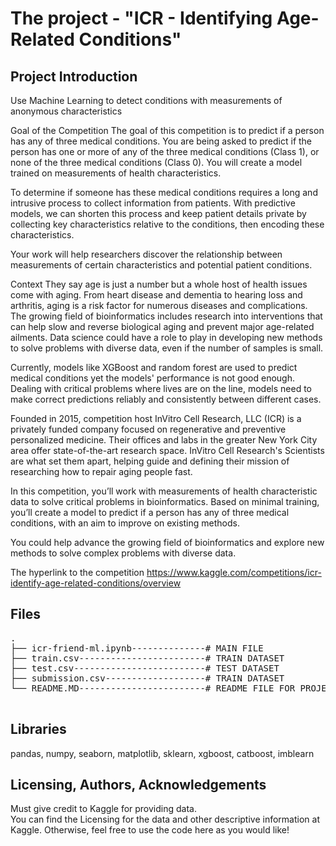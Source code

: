 # The project - "ICR - Identifying Age-Related Conditions"

<a id="intro"></a>

## Project Introduction

Use Machine Learning to detect conditions with measurements of anonymous characteristics

Goal of the Competition
The goal of this competition is to predict if a person has any of three medical conditions. You are being asked to predict if the person has one or more of any of the three medical conditions (Class 1), or none of the three medical conditions (Class 0). You will create a model trained on measurements of health characteristics.

To determine if someone has these medical conditions requires a long and intrusive process to collect information from patients. With predictive models, we can shorten this process and keep patient details private by collecting key characteristics relative to the conditions, then encoding these characteristics.

Your work will help researchers discover the relationship between measurements of certain characteristics and potential patient conditions.

Context
They say age is just a number but a whole host of health issues come with aging. From heart disease and dementia to hearing loss and arthritis, aging is a risk factor for numerous diseases and complications. The growing field of bioinformatics includes research into interventions that can help slow and reverse biological aging and prevent major age-related ailments. Data science could have a role to play in developing new methods to solve problems with diverse data, even if the number of samples is small.

Currently, models like XGBoost and random forest are used to predict medical conditions yet the models' performance is not good enough. Dealing with critical problems where lives are on the line, models need to make correct predictions reliably and consistently between different cases.

Founded in 2015, competition host InVitro Cell Research, LLC (ICR) is a privately funded company focused on regenerative and preventive personalized medicine. Their offices and labs in the greater New York City area offer state-of-the-art research space. InVitro Cell Research's Scientists are what set them apart, helping guide and defining their mission of researching how to repair aging people fast.

In this competition, you’ll work with measurements of health characteristic data to solve critical problems in bioinformatics. Based on minimal training, you’ll create a model to predict if a person has any of three medical conditions, with an aim to improve on existing methods.

You could help advance the growing field of bioinformatics and explore new methods to solve complex problems with diverse data.

The hyperlink to the competition
https://www.kaggle.com/competitions/icr-identify-age-related-conditions/overview 

## Files

<pre>
.
├── icr-friend-ml.ipynb--------------# MAIN FILE 
├── train.csv------------------------# TRAIN DATASET
├── test.csv-------------------------# TEST DATASET
├── submission.csv-------------------# TRAIN DATASET
└── README.MD------------------------# README FILE FOR PROJECT

</pre>
<a id="sw_lib"></a>

## Libraries

pandas, numpy, seaborn, matplotlib, sklearn, xgboost, catboost, imblearn

## Licensing, Authors, Acknowledgements

Must give credit to Kaggle for providing data.  
You can find the Licensing for the data and other descriptive information at Kaggle. 
Otherwise, feel free to use the code here as you would like! 
 

